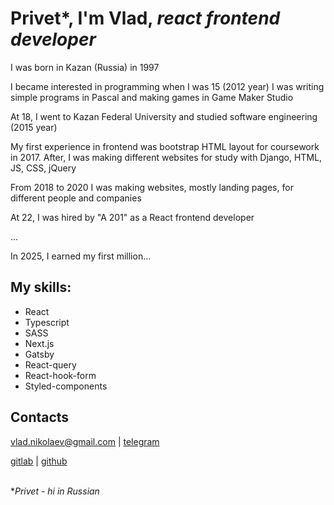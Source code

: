 # Privet*, I'm Vlad, *react frontend developer*

I was born in Kazan (Russia) in 1997

I became interested in programming when I was 15 (2012 year)
I was writing simple programs in Pascal and making games in Game Maker Studio

At 18, I went to Kazan Federal University and studied software engineering (2015 year)

My first experience in frontend was bootstrap HTML layout for coursework in 2017. After, I was making different websites for study with Django, HTML, JS, CSS, jQuery

From 2018 to 2020 I was making websites, mostly landing pages, for different people and companies

At 22, I was hired by "A 201" as a React frontend developer

...

In 2025, I earned my first million...

## My skills:
- React
- Typescript
- SASS
- Next.js 
- Gatsby 
- React-query 
- React-hook-form
- Styled-components

## Contacts

vlad.nikolaev@gmail.com | 
<a href="https://t.me/vladisnotlove">telegram</a>

<a href="https://gitlab.com/vladisnotlove">gitlab</a> | 
<a href="https://github.com/vladisnotlove">github</a>


<br />**Privet - hi in Russian*
